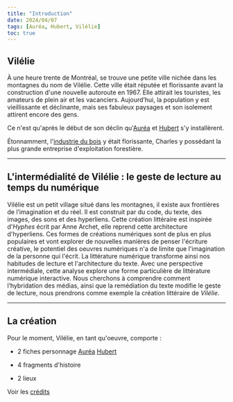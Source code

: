 ```yaml
---
title: "Introduction"
date: 2024/04/07
tags: [Auréa, Hubert, Vilélie]
toc: true
---
```


## Vilélie

À une heure trente de Montréal, se trouve une petite ville nichée dans les montagnes du nom de Vilélie. Cette ville était réputée et
florissante avant la construction d'une nouvelle autoroute en 1967. Elle attirait les touristes, les amateurs de plein air et les vacanciers. Aujourd’hui, la population y est vieillissante et déclinante, mais ses fabuleux paysages et son isolement attirent encore des gens. 

Ce n'est qu'après le début de son déclin qu'[Auréa](https://cgermain97.github.io/Feu-de-Foret/aur%C3%A9a/) et [Hubert](https://cgermain97.github.io/Feu-de-Foret/hubert/) s'y installèrent. 

Étonnamment, l'[industrie du bois](https://cgermain97.github.io/Feu-de-Foret/post5/) y était florissante, Charles y possédant la plus grande entreprise d'exploitation forestière.

---

## L'intermédialité de Vilélie  : le geste de lecture au temps du numérique

Vilélie est un petit village situé dans les montagnes, il existe aux frontières de l’imagination et du réel. Il est construit par du code, du texte, des images, des sons et des hyperliens. Cette création littéraire est inspirée d'*Hyphes* écrit par Anne Archet, elle reprend cette architecture d'hyperliens. Ces formes de créations numériques sont de plus en plus populaires et vont explorer de nouvelles manières de penser l'écriture créative, le potentiel des oeuvres numériques n'a de limite que l'imagination de la personne qui l'écrit. La littérature numérique transforme ainsi nos habitudes de lecture et l'architecture du texte. Avec une perspective intermédiale, cette analyse explore une forme particulière de littérature numérique interactive. Nous cherchons à comprendre comment l’hybridation des médias, ainsi que la remédiation du texte modifie le geste de lecture, nous prendrons comme exemple la création littéraire de *Vilélie*.

---

## La création 

Pour le moment, Vilélie, en tant qu'oeuvre, comporte :

- 2 fiches personnage
[Auréa](https://cgermain97.github.io/Feu-de-Foret/aur%C3%A9a/)
[Hubert](https://cgermain97.github.io/Feu-de-Foret/hubert/)

- 4 fragments d'histoire 


- 2 lieux 

Voir les [crédits](https://cgermain97.github.io/Feu-de-Foret/cr%C3%A9dits/)
